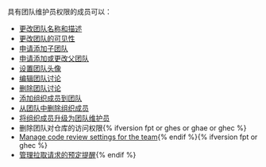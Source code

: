具有团队维护员权限的成员可以：

- [更改团队名称和描述](/articles/renaming-a-team)
- [更改团队的可见性](/articles/changing-team-visibility)
- [申请添加子团队](/articles/requesting-to-add-a-child-team)
- [申请添加或更改父团队](/articles/requesting-to-add-or-change-a-parent-team)
- [设置团队头像](/articles/setting-your-team-s-profile-picture)
- [编辑团队讨论](/articles/managing-disruptive-comments/#editing-a-comment)
- [删除团队讨论](/articles/managing-disruptive-comments/#deleting-a-comment)
- [添加组织成员到团队](/articles/adding-organization-members-to-a-team)
- [从团队中删除组织成员](/articles/removing-organization-members-from-a-team)
- [将组织成员升级为团队维护员](/organizations/organizing-members-into-teams/assigning-the-team-maintainer-role-to-a-team-member)
- 删除团队对仓库的访问权限{% ifversion fpt or ghes or ghae or ghec %}
- [Manage code review settings for the team](/organizations/organizing-members-into-teams/managing-code-review-settings-for-your-team){% endif %}{% ifversion fpt or ghec %}
- [管理拉取请求的预定提醒](/github/setting-up-and-managing-organizations-and-teams/managing-scheduled-reminders-for-pull-requests){% endif %}
